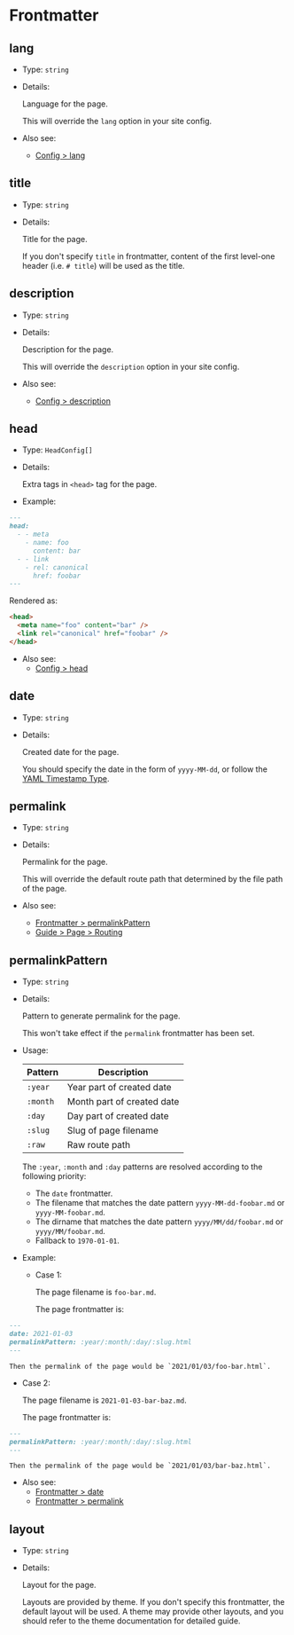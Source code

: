 # Frontmatter

## lang

- Type: `string`

- Details:

  Language for the page.

  This will override the `lang` option in your site config.

- Also see:
  - [Config > lang](./config.md#lang)

## title

- Type: `string`

- Details:

  Title for the page.

  If you don't specify `title` in frontmatter, content of the first level-one header (i.e. `# title`) will be used as the title.

## description

- Type: `string`

- Details:

  Description for the page.

  This will override the `description` option in your site config.

- Also see:
  - [Config > description](./config.md#description)

## head

- Type: `HeadConfig[]`

- Details:

  Extra tags in `<head>` tag for the page.

- Example:

```md
---
head:
  - - meta
    - name: foo
      content: bar
  - - link
    - rel: canonical
      href: foobar
---
```

  Rendered as:

```html
<head>
  <meta name="foo" content="bar" />
  <link rel="canonical" href="foobar" />
</head>
```

- Also see:
  - [Config > head](./config.md#head)

## date

- Type: `string`

- Details:

  Created date for the page.

  You should specify the date in the form of `yyyy-MM-dd`, or follow the [YAML Timestamp Type](https://yaml.org/type/timestamp.html). 

## permalink

- Type: `string`

- Details:

  Permalink for the page.

  This will override the default route path that determined by the file path of the page.

- Also see:
  - [Frontmatter > permalinkPattern](#permalinkpattern)
  - [Guide > Page > Routing](../guide/page.md#routing)

## permalinkPattern

- Type: `string`

- Details:

  Pattern to generate permalink for the page.

  This won't take effect if the `permalink` frontmatter has been set.

- Usage:

  |  Pattern  |         Description         |
  |-----------|-----------------------------|
  | `:year`   | Year part of created date   |
  | `:month`  | Month part of created date  |
  | `:day`    | Day part of created date    |
  | `:slug`   | Slug of page filename       |
  | `:raw`    | Raw route path              |

  The `:year`, `:month` and `:day` patterns are resolved according to the following priority:

  - The `date` frontmatter.
  - The filename that matches the date pattern `yyyy-MM-dd-foobar.md` or `yyyy-MM-foobar.md`.
  - The dirname that matches the date pattern `yyyy/MM/dd/foobar.md` or `yyyy/MM/foobar.md`.
  - Fallback to `1970-01-01`.

- Example:

  - Case 1:

    The page filename is `foo-bar.md`.

    The page frontmatter is:

```md
---
date: 2021-01-03
permalinkPattern: :year/:month/:day/:slug.html
---
```

    Then the permalink of the page would be `2021/01/03/foo-bar.html`.

  - Case 2:

    The page filename is `2021-01-03-bar-baz.md`.

    The page frontmatter is:

```md
---
permalinkPattern: :year/:month/:day/:slug.html
---
```

    Then the permalink of the page would be `2021/01/03/bar-baz.html`.

- Also see:
  - [Frontmatter > date](#date)
  - [Frontmatter > permalink](#permalink)

## layout

- Type: `string`

- Details:

  Layout for the page.

  Layouts are provided by theme. If you don't specify this frontmatter, the default layout will be used. A theme may provide other layouts, and you should refer to the theme documentation for detailed guide.
